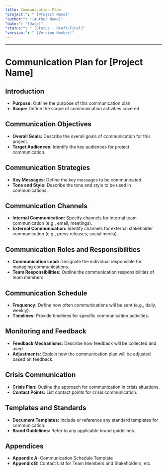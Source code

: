 ```yaml
---
title: Communication Plan
"project:": " [Project Name]"
"author:": "[Author Name]"
"date:": "[Date]"
"status:": " [Status - Draft/Final]"
"version:": " [Version Number]"
---
```

---
# Communication Plan for [Project Name]

## Introduction

- **Purpose:** Outline the purpose of this communication plan.
- **Scope:** Define the scope of communication activities covered.

## Communication Objectives

- **Overall Goals:** Describe the overall goals of communication for this project.
- **Target Audiences:** Identify the key audiences for project communication.

## Communication Strategies

- **Key Messages:** Define the key messages to be communicated.
- **Tone and Style:** Describe the tone and style to be used in communications.

## Communication Channels

- **Internal Communication:** Specify channels for internal team communication (e.g., email, meetings).
- **External Communication:** Identify channels for external stakeholder communication (e.g., press releases, social media).

## Communication Roles and Responsibilities

- **Communication Lead:** Designate the individual responsible for managing communications.
- **Team Responsibilities:** Outline the communication responsibilities of team members.

## Communication Schedule

- **Frequency:** Define how often communications will be sent (e.g., daily, weekly).
- **Timelines:** Provide timelines for specific communication activities.

## Monitoring and Feedback

- **Feedback Mechanisms:** Describe how feedback will be collected and used.
- **Adjustments:** Explain how the communication plan will be adjusted based on feedback.

## Crisis Communication

- **Crisis Plan:** Outline the approach for communication in crisis situations.
- **Contact Points:** List contact points for crisis communication.

## Templates and Standards

- **Document Templates:** Include or reference any standard templates for communication.
- **Brand Guidelines:** Refer to any applicable brand guidelines.

## Appendices

- **Appendix A:** Communication Schedule Template
- **Appendix B:** Contact List for Team Members and Stakeholders, etc.

